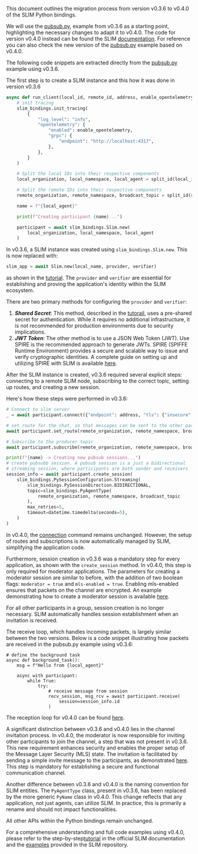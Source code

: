 This document outlines the migration process from version v0.3.6 to v0.4.0 of the SLIM Python bindings.

We will use the [pubsub.py](https://github.com/agntcy/slim/blob/slim-bindings-v0.3.6/data-plane/python-bindings/examples/pubsub.py), example from v0.3.6 as a starting point, highlighting the necessary changes to adapt it to v0.4.0. The code for version v0.4.0 instead can be found the SLIM [documentation](https://docs.agntcy.org/messaging/slim-core/). 
For reference you can also check the new version of the
[pubsub.py](https://github.com/agntcy/slim/blob/slim-bindings-v0.4.0/data-plane/python-bindings/examples/src/slim_bindings_examples/pubsub.py) example based on v0.4.0.

The following code snippets are extracted directly from the [pubsub.py](https://github.com/agntcy/slim/blob/slim-bindings-v0.3.6/data-plane/python-bindings/examples/pubsub.py) example using v0.3.6.

The first step is to create a SLIM instance and this how it was done in version v0.3.6
```python
async def run_client(local_id, remote_id, address, enable_opentelemetry: bool):
    # init tracing
    slim_bindings.init_tracing(
        {
            "log_level": "info",
            "opentelemetry": {
                "enabled": enable_opentelemetry,
                "grpc": {
                    "endpoint": "http://localhost:4317",
                },
            },
        }
    )

    # Split the local IDs into their respective components
    local_organization, local_namespace, local_agent = split_id(local_id)

    # Split the remote IDs into their respective components
    remote_organization, remote_namespace, broadcast_topic = split_id(remote_id)

    name = f"{local_agent}"

    print(f"Creating participant {name}...")

    participant = await slim_bindings.Slim.new(
        local_organization, local_namespace, local_agent
    )
```
In v0.3.6, a SLIM instance was created using ```slim_bindings.Slim.new```. This is now replaced with:
```python
slim_app = await Slim.new(local_name, provider, verifier)
```
as shown in the [tutorial](https://docs.agntcy.org/messaging/slim-group-tutorial/#slim-app).
The ```provider``` and ```verifier``` are essential for establishing and proving the application's identity within the SLIM ecosystem.

There are two primary methods for configuring the ```provider``` and ```verifier```:
1. ***Shared Secret***: This method, described in the [tutorail](https://docs.agntcy.org/messaging/slim-group-tutorial/#identity), uses a pre-shared secret for authentication. While it requires no additional infrastructure, it is not recommended for production environments due to security implications.
2. ***JWT Token***: The other method is to use a JSON Web Token (JWT). Use SPIRE is the recommended approach to generate JWTs. SPIRE (SPIFFE Runtime Environment) provides a secure and scalable way to issue and verify cryptographic identities. A complete guide on setting up and utilizing SPIRE with SLIM is available [here](https://docs.agntcy.org/messaging/slim-group/#using-spire-with-slim).

After the SLIM instance is created, v0.3.6 required several explicit steps: connecting to a remote SLIM node, subscribing to the correct topic, setting up routes, and creating a new session.

Here's how these steps were performed in v0.3.6:
```python
# Connect to slim server
_ = await participant.connect({"endpoint": address, "tls": {"insecure": True}})

# set route for the chat, so that messages can be sent to the other participants
await participant.set_route(remote_organization, remote_namespace, broadcast_topic)

# Subscribe to the producer topic
await participant.subscribe(remote_organization, remote_namespace, broadcast_topic)

print(f"{name} -> Creating new pubsub sessions...")
# create pubsubb session. A pubsub session is a just a bidirectional
# streaming session, where participants are both sender and receivers
session_info = await participant.create_session(
    slim_bindings.PySessionConfiguration.Streaming(
        slim_bindings.PySessionDirection.BIDIRECTIONAL,
        topic=slim_bindings.PyAgentType(
            remote_organization, remote_namespace, broadcast_topic
        ),
        max_retries=5,
        timeout=datetime.timedelta(seconds=5),
    )
)
```
In v0.4.0, the [connection](https://docs.agntcy.org/messaging/slim-group-tutorial/#slim-app) command remains unchanged. However, the setup of routes and subscriptions is now automatically managed by SLIM, simplifying the application code.

Furthermore, session creation in v0.3.6 was a mandatory step for every application, as shown with the ```create_session``` method. In v0.4.0, this step is only required for moderator applications. The parameters for creating a moderator session are similar to before, with the addition of two boolean flags: ```moderator = true``` and ```mls-enabled = true```. Enabling mls-enabled ensures that packets on the channel are encrypted. An example demonstrating how to create a moderator session is available [here](https://docs.agntcy.org/messaging/slim-group/#step-1-create-the-moderator).

For all other participants in a group, session creation is no longer necessary. SLIM automatically handles session establishment when an invitation is received.

The receive loop, which handles incoming packets, is largely similar between the two versions. Below is a code snippet illustrating how packets are received in the pubsub.py example using v0.3.6:
```
# define the background task
async def background_task():
    msg = f"Hello from {local_agent}"

    async with participant:
        while True:
            try:
                # receive message from session
                recv_session, msg_rcv = await participant.receive(
                    session=session_info.id
                )
```
The reception loop for v0.4.0 can be found [here](https://docs.agntcy.org/messaging/slim-group/#step-3-listen-for-invitations).

A significant distinction between v0.3.6 and v0.4.0 lies in the channel invitation process. In v0.4.0, the moderator is now responsible for inviting other participants to join the channel, a step that was not present in v0.3.6. This new requirement enhances security and enables the proper setup of the Message Layer Security (MLS) state. The invitation is facilitated by sending a simple invite message to the participants, as demonstrated [here](https://docs.agntcy.org/messaging/slim-group/#step-2-invite-participants-to-the-channel). This step is mandatory for establishing a secure and functional communication channel.

Another difference between v0.3.6 and v0.4.0 is the naming convention for SLIM entities. The ```PyAgentType``` class, present in v0.3.6, has been replaced by the more generic ```PyName``` class in v0.4.0. This change reflects that any application, not just agents, can utilize SLIM. In practice, this is primarily a rename and should not impact functionalities.

All other APIs within the Python bindings remain unchanged.

For a comprehensive understanding and full code examples using v0.4.0, please refer to the step-by-step[tutorial](https://docs.agntcy.org/messaging/slim-group-tutorial/) in the official SLIM documentation and the [examples](https://github.com/agntcy/slim/tree/slim-bindings-v0.4.0/data-plane/python-bindings/examples/src/slim_bindings_examples) provided in the SLIM repository.